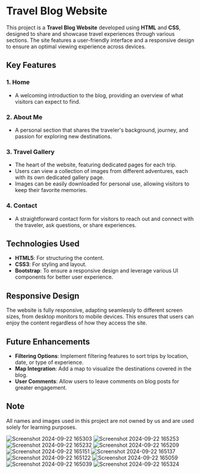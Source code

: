 
# Travel Blog Website

This project is a **Travel Blog Website** developed using **HTML** and **CSS**, designed to share and showcase travel experiences through various sections. The site features a user-friendly interface and a responsive design to ensure an optimal viewing experience across devices.

## Key Features

### 1. Home
- A welcoming introduction to the blog, providing an overview of what visitors can expect to find.

### 2. About Me
- A personal section that shares the traveler's background, journey, and passion for exploring new destinations.

### 3. Travel Gallery
- The heart of the website, featuring dedicated pages for each trip.
- Users can view a collection of images from different adventures, each with its own dedicated gallery page.
- Images can be easily downloaded for personal use, allowing visitors to keep their favorite memories.

### 4. Contact
- A straightforward contact form for visitors to reach out and connect with the traveler, ask questions, or share experiences.

## Technologies Used
- **HTML5**: For structuring the content.
- **CSS3**: For styling and layout.
- **Bootstrap**: To ensure a responsive design and leverage various UI components for better user experience.

## Responsive Design
The website is fully responsive, adapting seamlessly to different screen sizes, from desktop monitors to mobile devices. This ensures that users can enjoy the content regardless of how they access the site.

## Future Enhancements
- **Filtering Options**: Implement filtering features to sort trips by location, date, or type of experience.
- **Map Integration**: Add a map to visualize the destinations covered in the blog.
- **User Comments**: Allow users to leave comments on blog posts for greater engagement.

## Note
All names and images used in this project are not owned by us and are used solely for learning purposes.


![Screenshot 2024-09-22 165303](https://github.com/user-attachments/assets/4cc82529-aedf-4a4c-8f57-b7d1ebea7930)
![Screenshot 2024-09-22 165253](https://github.com/user-attachments/assets/c861ec10-458b-4cb7-bda5-59d1c5bd3704)
![Screenshot 2024-09-22 165232](https://github.com/user-attachments/assets/b1b19f2a-1a23-4d42-9af8-00c0c215a38f)
![Screenshot 2024-09-22 165209](https://github.com/user-attachments/assets/57c02634-50ca-491b-8a87-a411541fa58b)
![Screenshot 2024-09-22 165151](https://github.com/user-attachments/assets/ece9d318-f1e6-4ed4-8403-cc125dddf735)
![Screenshot 2024-09-22 165137](https://github.com/user-attachments/assets/d536354c-2907-4fb1-987a-3e7849ca26a7)
![Screenshot 2024-09-22 165122](https://github.com/user-attachments/assets/0651f359-e529-4c5b-a431-6f5fc22a8bd3)
![Screenshot 2024-09-22 165059](https://github.com/user-attachments/assets/a80ed59e-c315-43ed-aef7-9d5744c91e33)
![Screenshot 2024-09-22 165039](https://github.com/user-attachments/assets/e114f76a-91c6-4266-b085-515008e4c07e)
![Screenshot 2024-09-22 165324](https://github.com/user-attachments/assets/d69afc1a-9c1f-4d96-87d0-a60826116833)

